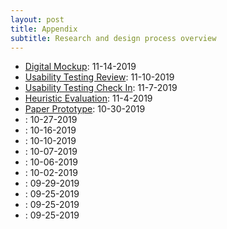 ```yaml
---
layout: post
title: Appendix
subtitle: Research and design process overview
---
```


- [Digital Mockup](https://clink-app.github.io/2019-11-14-digital-mockup/): 11-14-2019
- [Usability Testing Review](https://clink-app.github.io/2019-11-10-Usability-Testing-Review/): 11-10-2019
- [Usability Testing Check In](https://clink-app.github.io/2019-11-07-Usability-Testing-Check-In/): 11-7-2019
- [Heuristic Evaluation](https://clink-app.github.io/2019-11-04-Heuristic-Evaluation/): 11-4-2019
- [Paper Prototype](https://clink-app.github.io/2019-10-30-Paper-Prototype/): 10-30-2019
- [](https://clink-app.github.io/2019-10-27-user-experience-research-overview/): 10-27-2019
- [](https://clink-app.github.io/2019-10-16-design-review/): 10-16-2019
- [](https://clink-app.github.io/2019-10-10-project-design-check-in/): 10-10-2019
- [](https://clink-app.github.io/2019-10-07-project-ideation/): 10-07-2019
- [](https://clink-app.github.io/2019-10-06-task-review/): 10-06-2019
- [](https://clink-app.github.io/2019-10-02-CI_review/): 10-02-2019
- [](https://clink-app.github.io/2019-09-29-CI-check-in/): 09-29-2019
- [](https://clink-app.github.io/2019-09-25-logo/): 09-25-2019
- [](https://clink-app.github.io/2019-09-25-Team-Contract/): 09-25-2019
- [](https://clink-app.github.io/2019-09-25-Contextual-Inquiry-Plan/): 09-25-2019
